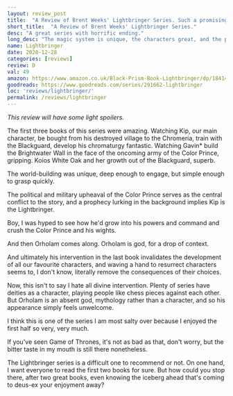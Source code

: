 ```yaml
---
layout: review_post
title:  "A Review of Brent Weeks' Lightbringer Series. Such a promising beginning with such an awful ending."
short_title:  "A Review of Brent Weeks' Lightbringer Series."
desc: "A great series with horrific ending."
long_desc: "The magic system is unique, the characters great, and the progression from village boy to Blackguard member fantastic. So when the series ends with deus-ex-machina I was incredibly disappointed."
name: Lightbringer
date: 2020-12-28
categories: [reviews]
review: D
val: 49
amazon: https://www.amazon.co.uk/Black-Prism-Book-Lightbringer/dp/1841499048
goodreads: https://www.goodreads.com/series/291662-lightbringer
loc: 'reviews/lightbringer/'
permalink: /reviews/lightbringer
---
```


*This review will have some light spoilers.*

The first three books of this series were amazing. Watching Kip, our main character, be bought from his destroyed village to the Chromeria, train with the Blackguard, develop his chromaturgy fantastic. Watching Gavin* build the Brightwater Wall in the face of the oncoming army of the Color Prince, gripping. Koios White Oak and her growth out of the Blackguard, superb.

The world-building was unique, deep enough to engage, but simple enough to grasp quickly. 

The political and military upheaval of the Color Prince serves as the central conflict to the story, and a prophecy lurking in the background implies Kip is the Lightbringer. 

Boy, I was hyped to see how he'd grow into his powers and command and crush the Color Prince and his wights. 

And then Orholam comes along. Orholam is god, for a drop of context.

And ultimately his intervention in the last book invalidates the development of all our favourite characters, and waving a hand to resurrect characters seems to, I don't know, literally remove the consequences of their choices.

Now, this isn't to say I hate all divine intervention. Plenty of series have deities as a character, playing people like chess pieces against each other. But Orholam is an absent god, mythology rather than a character, and so his appearance simply feels unwelcome.

I think this is one of the series I am most salty over because I enjoyed the first half so very, very much.

If you've seen Game of Thrones, it's not as bad as that, don't worry, but the bitter taste in my mouth is still there nonetheless.

The Lightbringer series is a difficult one to recommend or not. On one hand, I want everyone to read the first two books for sure. But how could you stop there, after two great books, even knowing the iceberg ahead that's coming to deus-ex your enjoyment away?
